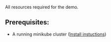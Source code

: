 All resources required for the demo.

## Prerequisites:
* A running minikube cluster ([Install instuctions](https://kubernetes.io/docs/tasks/tools/install-minikube/))